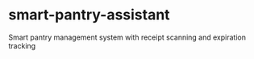 # smart-pantry-assistant
Smart pantry management system with receipt scanning and expiration tracking
